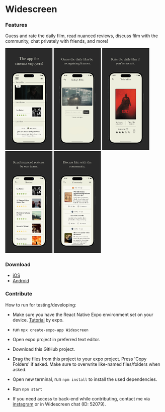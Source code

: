 # Widescreen
### Features

Guess and rate the daily film, read nuanced reviews, discuss film with the community, chat privately with friends, and more!

<p float="left">
  <img src="./images/iPhone_15.jpg" width="150" title="Home">
  <img src="./images/iPhone_15 2.jpg" width="150" title="Guess">
  <img src="./images/iPhone_15 3.jpg" width="150" title="Rate">
  <img src="./images/iPhone_15 4.jpg" width="150" title="Read">
  <img src="./images/iPhone_15 5.jpg" width="150" title="Discuss">
</p>

### Download

- <a href="https://apps.apple.com/nl/app/widescreen/id6450876748?l=en-GB">iOS</a>
- <a href="https://play.google.com/store/apps/details?id=com.bpstudios.Widescreen">Android</a>

### Contribute

How to run for testing/developing:
- Make sure you have the React Native Expo environment set on your device. <a href="https://docs.expo.dev/get-started/installation/">Tutorial</a> by expo.
- run `npx create-expo-app Widescreen`
- Open expo project in preferred text editor.
- Download this GitHub project.
- Drag the files from this project to your expo project. Press 'Copy Folders' if asked. Make sure to overwrite like-named files/folders when asked.
- Open new terminal, run `npm install` to install the used dependencies.
- Run `npm start`

- If you need access to back-end while contributing, contact me via <a href="https://instagram.com/aronvisser_">instagram</a> or in Widescreen chat (ID: 52079).

  

